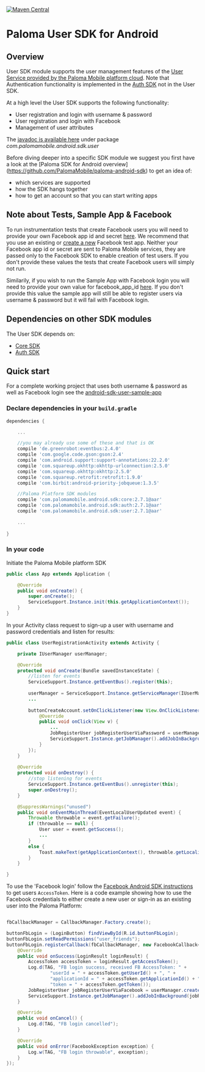 [![Maven Central](https://maven-badges.herokuapp.com/maven-central/com.palomamobile.android.sdk/user/badge.svg)](https://maven-badges.herokuapp.com/maven-central/com.palomamobile.android.sdk/user)

# Paloma User SDK for Android

## Overview
User SDK module supports the user management features of the [User Service provided by the Paloma Mobile platform cloud](http://46.137.242.200/docs/user-service/index.html#_service_description). 
Note that Authentication functionality is implemented in the [Auth SDK](../palomamobile-android-sdk-auth)
not in the User SDK.

At a high level the User SDK supports the following functionality:

* User registration and login with username & password
* User registration and login with Facebook
* Management of user attributes

The [javadoc is available here](http://palomamobile.github.io/paloma-android-sdk/docs/index.html) under package _com.palomamobile.android.sdk.user_

Before diving deeper into a specific SDK module we suggest you first have a look at the [Paloma SDK for Android overview]
 (https://github.com/PalomaMobile/paloma-android-sdk) to get an idea of:

* which services are supported
* how the SDK hangs together
* how to get an account so that you can start writing apps

## Note about Tests, Sample App & Facebook
To run instrumentation tests that create Facebook users you will need to provide your own Facebook app id and secret [here](./android-sdk-user-library/src/androidTest/res/values/strings.xml).
We recommend that you use an existing or [create a new](https://developers.facebook.com/quickstarts/?platform=android) Facebook test app.
Neither your Facebook app id or secret are sent to Paloma Mobile services, they are passed only to the Facebook SDK to enable
creation of test users. If you don't provide these values the tests that create Facebook users will simply not run.

Similarily, if you wish to run the Sample App with Facebook login you will need to provide your own value 
for facebook_app_id [here](./android-sdk-user-sample-app/src/main/res/values/strings.xml). If you don't provide this 
value the sample app will still be able to register users via username & password but it will fail with Facebook login.  

## Dependencies on other SDK modules
The User SDK depends on:

* [Core SDK](../palomamobile-android-sdk-core)
* [Auth SDK](../palomamobile-android-sdk-auth)


## Quick start

For a complete working project that uses both username & password as well as Facebook login see the [android-sdk-user-sample-app](../palomamobile-android-sdk-user/android-sdk-user-sample-app)

### Declare dependencies in your `build.gradle`

```groovy
dependencies {

    ...

    //you may already use some of these and that is OK
    compile 'de.greenrobot:eventbus:2.4.0'
    compile 'com.google.code.gson:gson:2.4'
    compile 'com.android.support:support-annotations:22.2.0'
    compile 'com.squareup.okhttp:okhttp-urlconnection:2.5.0'
    compile 'com.squareup.okhttp:okhttp:2.5.0'
    compile 'com.squareup.retrofit:retrofit:1.9.0'
    compile 'com.birbit:android-priority-jobqueue:1.3.5'

    //Paloma Platform SDK modules
    compile 'com.palomamobile.android.sdk:core:2.7.1@aar'
    compile 'com.palomamobile.android.sdk:auth:2.7.1@aar'
    compile 'com.palomamobile.android.sdk:user:2.7.1@aar'
    
    ...
    
}
```

### In your code

Initiate the Paloma Mobile platform SDK

```java
public class App extends Application {

    @Override
    public void onCreate() {
        super.onCreate();
        ServiceSupport.Instance.init(this.getApplicationContext());
    }
}

```

In your Activity class request to sign-up a user with username and password credentials and listen for results:

```java
public class UserRegistrationActivity extends Activity {

    private IUserManager userManager;

    @Override
    protected void onCreate(Bundle savedInstanceState) {
        //listen for events
        ServiceSupport.Instance.getEventBus().register(this);
        
        userManager = ServiceSupport.Instance.getServiceManager(IUserManager.class);
        ...
        
        buttonCreateAccount.setOnClickListener(new View.OnClickListener() {
            @Override
            public void onClick(View v) {
                ...
                JobRegisterUser jobRegisterUserViaPassword = userManager.createJobRegisterUserViaPassword(userName, password);
                ServiceSupport.Instance.getJobManager().addJobInBackground(jobRegisterUserViaPassword);
            }
        });
    }
    
    @Override
    protected void onDestroy() {
        //stop listening for events
        ServiceSupport.Instance.getEventBus().unregister(this);
        super.onDestroy();
    }

    @SuppressWarnings("unused")
    public void onEventMainThread(EventLocalUserUpdated event) {
        Throwable throwable = event.getFailure();
        if (throwable == null) {
            User user = event.getSuccess();
            ...
        }
        else {
            Toast.makeText(getApplicationContext(), throwable.getLocalizedMessage(), Toast.LENGTH_SHORT).show();
        }
    }

}
```

To use the 'Facebook login' follow the [Facebook Android SDK instructions](https://developers.facebook.com/docs/facebook-login/android) 
to get users `AccessToken`. Here is a code example showing how to use the Facebook credentials to either create a new 
user or sign-in as an existing user into the Paloma Platform:
 
```java

fbCallbackManager = CallbackManager.Factory.create();

buttonFbLogin = (LoginButton) findViewById(R.id.buttonFbLogin);
buttonFbLogin.setReadPermissions("user_friends");
buttonFbLogin.registerCallback(fbCallbackManager, new FacebookCallback<LoginResult>() {
    @Override
    public void onSuccess(LoginResult loginResult) {
        AccessToken accessToken = loginResult.getAccessToken();
        Log.d(TAG, "FB login success, received FB AccessToken: " +
                "userId = " + accessToken.getUserId() + ", " +
                "applicationId = " + accessToken.getApplicationId() + ", " +
                "token = " + accessToken.getToken());
        JobRegisterUser jobRegisterUserViaFacebook = userManager.createJobRegisterUserViaFacebook(accessToken.getUserId(), accessToken.getToken());
        ServiceSupport.Instance.getJobManager().addJobInBackground(jobRegisterUserViaFacebook);
    }

    @Override
    public void onCancel() {
        Log.d(TAG, "FB login cancelled");
    }

    @Override
    public void onError(FacebookException exception) {
        Log.w(TAG, "FB login throwable", exception);
    }
});
```     
